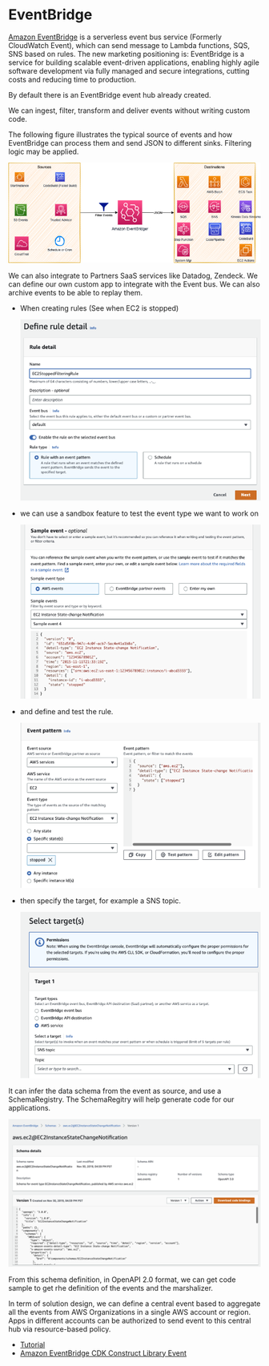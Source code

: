 # EventBridge

[Amazon EventBridge](https://aws.amazon.com/eventbridge/) is a serverless event bus service (Formerly CloudWatch Event), which can send message to Lambda functions, SQS, SNS based on rules. The new marketing positioning is: EventBridge is a service for building scalable event-driven applications, enabling highly agile software development via fully managed and secure integrations, cutting costs and reducing time to production.

By default there is an EventBridge event hub already created.

We can ingest, filter, transform and deliver events without writing custom code. 

The following figure illustrates the typical source of events and how EventBridge can process them and send JSON to different sinks. Filtering logic may be applied.

![](./diagrams/event-bridge-0.drawio.png)

We can also integrate to Partners SaaS services like Datadog, Zendeck. We can define our own custom app to integrate with the Event bus. We can also archive events to be able to replay them.


* When creating rules (See when EC2 is stopped)

    ![](./images/eb-create-rule.png)

* we can use a sandbox feature to test the event type we want to work on 

    ![](./images/eb-event-type.png)

* and define and test the rule.

    ![](./images/eb-event-pattern.png)

* then specify the target, for example a SNS topic.

    ![](./images/eb-target.png)

It can infer the data schema from the event as source, and use a SchemaRegistry. The SchemaRegitry will help generate code for our applications. 

![](./images/eb-event-schema.png)

From this schema definition, in OpenAPI 2.0 format, we can get code sample to get rhe definition of the events and the marshalizer. 

In term of solution design, we can define a central event based to aggregate all the events from AWS Organizations in a single AWS account or region. Apps in different accounts can be authorized to send event to this central hub via resource-based policy.

* [Tutorial](https://docs.aws.amazon.com/eventbridge/latest/userguide/eb-tutorial.html)
* [Amazon EventBridge CDK Construct Library Event ](https://docs.aws.amazon.com/cdk/api/v2/docs/aws-cdk-lib.aws_events-readme.html)
